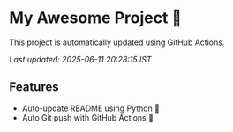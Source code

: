 # My Awesome Project 🚀

This project is automatically updated using GitHub Actions.

_Last updated: 2025-06-11 20:28:15 IST_

## Features
- Auto-update README using Python 🐍
- Auto Git push with GitHub Actions 🤖

